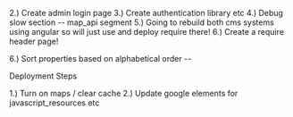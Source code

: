 
2.) Create admin login page
3.) Create authentication library etc
4.) Debug slow section -- map_api segment
5.) Going to rebuild both cms systems using angular so will just use and deploy require there!
6.) Create a require header page! 

<!--  -->
6.) Sort properties based on alphabetical order --

Deployment Steps

1.) Turn on maps / clear cache
2.) Update google elements for javascript_resources etc



